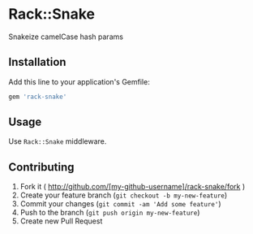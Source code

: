 # Rack::Snake

Snakeize camelCase hash params

## Installation

Add this line to your application's Gemfile:

```ruby
gem 'rack-snake'
```

## Usage

Use `Rack::Snake` middleware.

## Contributing

1. Fork it ( http://github.com/[my-github-username]/rack-snake/fork )
2. Create your feature branch (`git checkout -b my-new-feature`)
3. Commit your changes (`git commit -am 'Add some feature'`)
4. Push to the branch (`git push origin my-new-feature`)
5. Create new Pull Request
